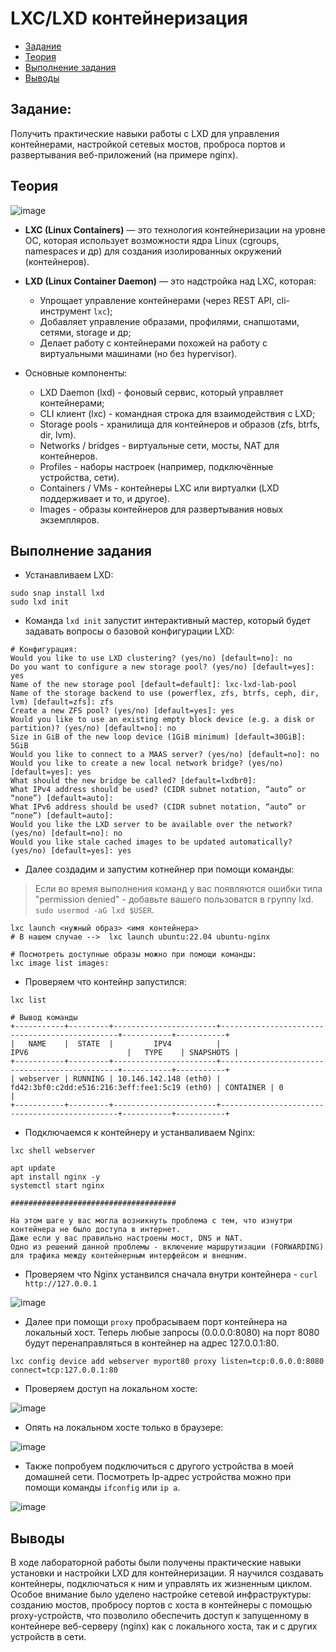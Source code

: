 # LXC/LXD контейнеризация 

- [Задание](#задание)
- [Теория](#теория)
- [Выполнение задания](#выполнение-задания)
- [Выводы](#выводы)

## Задание: 

Получить практические навыки работы с LXD для управления контейнерами, настройкой сетевых мостов, проброса портов и развертывания веб-приложений (на примере nginx).

## Теория

![image](https://github.com/user-attachments/assets/5d135904-86d7-48b4-884b-b7245ecab169)

* **LXC (Linux Containers)** — это технология контейнеризации на уровне ОС, которая использует возможности ядра Linux (cgroups, namespaces и др) для создания изолированных окружений (контейнеров).

* **LXD (Linux Container Daemon)** — это надстройка над LXC, которая:
  * Упрощает управление контейнерами (через REST API, cli-инструмент `lxc`);
  * Добавляет управление образами, профилями, снапшотами, сетями, storage и др;
  * Делает работу с контейнерами похожей на работу с виртуальными машинами (но без hypervisor).

* Основные компоненты:
  * LXD Daemon (lxd) - фоновый сервис, который управляет контейнерами;
  * CLI клиент (lxc) - командная строка для взаимодействия с LXD;
  * Storage pools	- хранилища для контейнеров и образов (zfs, btrfs, dir, lvm).
  * Networks / bridges - виртуальные сети, мосты, NAT для контейнеров.
  * Profiles - наборы настроек (например, подключённые устройства, сети).
  * Containers / VMs - контейнеры LXC или виртуалки (LXD поддерживает и то, и другое).
  * Images - образы контейнеров для развертывания новых экземпляров.

## Выполнение задания

* Устанавливаем LXD:

```
sudo snap install lxd
sudo lxd init
```

* Команда `lxd init` запустит интерактивный мастер, который будет задавать вопросы о базовой конфигурации LXD:

```
# Конфигурация:
Would you like to use LXD clustering? (yes/no) [default=no]: no
Do you want to configure a new storage pool? (yes/no) [default=yes]: yes
Name of the new storage pool [default=default]: lxc-lxd-lab-pool
Name of the storage backend to use (powerflex, zfs, btrfs, ceph, dir, lvm) [default=zfs]: zfs
Create a new ZFS pool? (yes/no) [default=yes]: yes
Would you like to use an existing empty block device (e.g. a disk or partition)? (yes/no) [default=no]: no
Size in GiB of the new loop device (1GiB minimum) [default=30GiB]: 5GiB
Would you like to connect to a MAAS server? (yes/no) [default=no]: no
Would you like to create a new local network bridge? (yes/no) [default=yes]: yes
What should the new bridge be called? [default=lxdbr0]: 
What IPv4 address should be used? (CIDR subnet notation, “auto” or “none”) [default=auto]: 
What IPv6 address should be used? (CIDR subnet notation, “auto” or “none”) [default=auto]: 
Would you like the LXD server to be available over the network? (yes/no) [default=no]: no
Would you like stale cached images to be updated automatically? (yes/no) [default=yes]: yes
```

* Далее создадим и запустим котнейнер при помощи команды:

> Если во время выполнения команд у вас появляются ошибки типа "permission denied" - добавьте вашего пользоватся в группу lxd. `sudo usermod -aG lxd $USER`.

```
lxc launch <нужный образ> <имя контейнера>
# В нашем случае -->  lxc launch ubuntu:22.04 ubuntu-nginx

# Посмотреть доступные образы можно при помощи команды:
lxc image list images:
```

* Проверяем что контейнр запустился:

```
lxc list

# Вывод команды
+-----------+---------+-----------------------+-----------------------------------------------+-----------+-----------+
|   NAME    |  STATE  |         IPV4          |                     IPV6                      |   TYPE    | SNAPSHOTS |
+-----------+---------+-----------------------+-----------------------------------------------+-----------+-----------+
| webserver | RUNNING | 10.146.142.148 (eth0) | fd42:3bf0:c2dd:e516:216:3eff:fee1:5c19 (eth0) | CONTAINER | 0         |
+-----------+---------+-----------------------+-----------------------------------------------+-----------+-----------+
```

* Подключаемся к контейнеру и устанваливаем Nginx:

```
lxc shell webserver

apt update
apt install nginx -y
systemctl start nginx

#####################################

На этом шаге у вас могла возникнуть проблема с тем, что изнутри контейнера не было доступа в интернет.
Даже если у вас правильно настроены мост, DNS и NAT.
Одно из решений данной проблемы - включение маршрутизации (FORWARDING) для трафика между контейнерным интерфейсом и внешним.

```

* Проверяем что Nginx устанвился сначала внутри контейнера - `curl http://127.0.0.1`

![image](https://github.com/user-attachments/assets/14102838-e0c5-450b-8be2-e268135cea37)

* Далее при помощи `proxy` пробрасываем порт контейнера на локальный хост. Теперь любые запросы (0.0.0.0:8080) на порт 8080 будут перенаправляться в контейнер на адрес 127.0.0.1:80.

```
lxc config device add webserver myport80 proxy listen=tcp:0.0.0.0:8080 connect=tcp:127.0.0.1:80
```

* Проверяем доступ на локальном хосте:

![image](https://github.com/user-attachments/assets/cf266560-637d-4a9b-b08e-7b4afde7f64c)

* Опять на локальном хосте только в браузере:

![image](https://github.com/user-attachments/assets/e47beb15-ed95-4ef3-9d13-c749a973f961)

* Также попробуем подключиться с другого устройства в моей домашней сети. Посмотреть Ip-адрес устройства можно при помощи команды `ifconfig` или `ip a`. 

![image](https://github.com/user-attachments/assets/ac38ea6e-6381-41ea-9a7d-667570e3d261)

## Выводы

В ходе лабораторной работы были получены практические навыки установки и настройки LXD для контейнеризации. Я научился создавать контейнеры, подключаться к ним и управлять их жизненным циклом. Особое внимание было уделено настройке сетевой инфраструктуры: созданию мостов, пробросу портов с хоста в контейнеры с помощью proxy-устройств, что позволило обеспечить доступ к запущенному в контейнере веб-серверу (nginx) как с локального хоста, так и с других устройств в сети.
